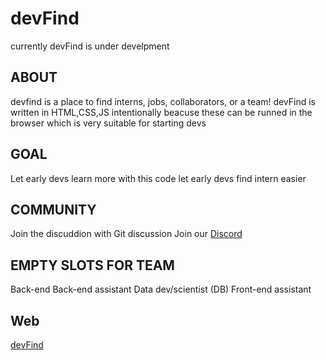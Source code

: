 # devFind
currently devFind is under develpment 

## ABOUT
devfind is a place to find interns, jobs, collaborators, or a team!
devFind is written in HTML,CSS,JS intentionally beacuse these can be runned in the browser which is very suitable for starting devs

## GOAL
Let early devs learn more with this code
let early devs find intern easier

## COMMUNITY
Join the discuddion with Git discussion
Join our [Discord](https://discord.com/channels/785312776435662909/785312776901885973)

## EMPTY SLOTS FOR TEAM
Back-end
Back-end assistant
Data dev/scientist (DB)
Front-end assistant

## Web
[devFind](https://unjown.github.io/devFind/devFind/src/html/index.html)
